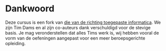 # Dankwoord

Deze cursus is een fork van [die van de richting toegepaste informatica](https://github.com/v-nys/cursusprogrammeren/tree/e865f37d2ea41dc32c32aa2e02a9a763c7ea56f5/_intro/apwt.gitbook.io). We zijn Tim Dams en al zijn co-auteurs dank verschuldigd voor de stevige basis. Je mag veronderstellen dat alles Tims werk is, wij hebben vooral de vorm van de oefeningen aangepast voor een meer beroepsgerichte opleiding.

